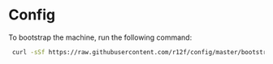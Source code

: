 # Config

To bootstrap the machine, run the following command:

```bash
 curl -sSf https://raw.githubusercontent.com/r12f/config/master/bootstrap/linux/init.sh | sh
```
